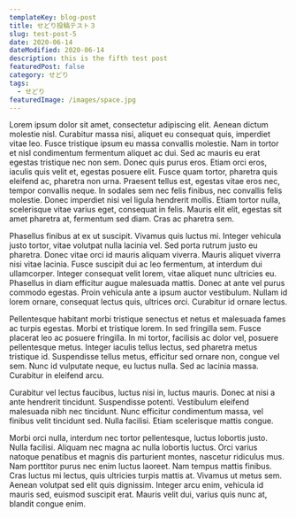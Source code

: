 ```yaml
---
templateKey: blog-post
title: せどり投稿テスト３
slug: test-post-5
date: 2020-06-14
dateModified: 2020-06-14
description: this is the fifth test post
featuredPost: false
category: せどり
tags:
  - せどり
featuredImage: /images/space.jpg
---
```

Lorem ipsum dolor sit amet, consectetur adipiscing elit. Aenean dictum molestie nisl. Curabitur massa nisi, aliquet eu consequat quis, imperdiet vitae leo. Fusce tristique ipsum eu massa convallis molestie. Nam in tortor et nisl condimentum fermentum aliquet ac dui. Sed ac mauris eu erat egestas tristique nec non sem. Donec quis purus eros. Etiam orci eros, iaculis quis velit et, egestas posuere elit. Fusce quam tortor, pharetra quis eleifend ac, pharetra non urna. Praesent tellus est, egestas vitae eros nec, tempor convallis neque. In sodales sem nec felis finibus, nec convallis felis molestie. Donec imperdiet nisi vel ligula hendrerit mollis. Etiam tortor nulla, scelerisque vitae varius eget, consequat in felis. Mauris elit elit, egestas sit amet pharetra at, fermentum sed diam. Cras ac pharetra sem.

Phasellus finibus at ex ut suscipit. Vivamus quis luctus mi. Integer vehicula justo tortor, vitae volutpat nulla lacinia vel. Sed porta rutrum justo eu pharetra. Donec vitae orci id mauris aliquam viverra. Mauris aliquet viverra nisi vitae lacinia. Fusce suscipit dui ac leo fermentum, at interdum dui ullamcorper. Integer consequat velit lorem, vitae aliquet nunc ultricies eu. Phasellus in diam efficitur augue malesuada mattis. Donec at ante vel purus commodo egestas. Proin vehicula ante a ipsum auctor vestibulum. Nullam id lorem ornare, consequat lectus quis, ultrices orci. Curabitur id ornare lectus.

Pellentesque habitant morbi tristique senectus et netus et malesuada fames ac turpis egestas. Morbi et tristique lorem. In sed fringilla sem. Fusce placerat leo ac posuere fringilla. In mi tortor, facilisis ac dolor vel, posuere pellentesque metus. Integer iaculis tellus lectus, sed pharetra metus tristique id. Suspendisse tellus metus, efficitur sed ornare non, congue vel sem. Nunc id vulputate neque, eu luctus nulla. Sed ac lacinia massa. Curabitur in eleifend arcu.

Curabitur vel lectus faucibus, luctus nisi in, luctus mauris. Donec at nisi a ante hendrerit tincidunt. Suspendisse potenti. Vestibulum eleifend malesuada nibh nec tincidunt. Nunc efficitur condimentum massa, vel finibus velit tincidunt sed. Nulla facilisi. Etiam scelerisque mattis congue.

Morbi orci nulla, interdum nec tortor pellentesque, luctus lobortis justo. Nulla facilisi. Aliquam nec magna ac nulla lobortis luctus. Orci varius natoque penatibus et magnis dis parturient montes, nascetur ridiculus mus. Nam porttitor purus nec enim luctus laoreet. Nam tempus mattis finibus. Cras luctus mi lectus, quis ultricies turpis mattis at. Vivamus ut metus sem. Aenean volutpat sed elit quis dignissim. Integer arcu enim, vehicula id mauris sed, euismod suscipit erat. Mauris velit dui, varius quis nunc at, blandit congue enim.